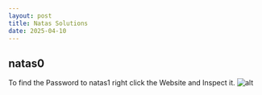 ```yaml
---
layout: post
title: Natas Solutions
date: 2025-04-10
---
```

## natas0

To find the Password to natas1 right click the Website and Inspect it.
![alt](/assets/img/natas0.png) 